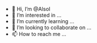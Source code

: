 - 👋 Hi, I’m @AlsoI
- 👀 I’m interested in ...
- 🌱 I’m currently learning ...
- 💞️ I’m looking to collaborate on ...
- 📫 How to reach me ...

<!---
AlsoI/AlsoI is a ✨ special ✨ repository because its `README.md` (this file) appears on your GitHub profile.
You can click the Preview link to take a look at your changes.
--->
